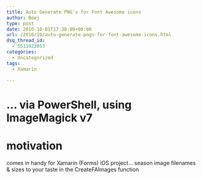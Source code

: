 ```yaml
---
title: Auto Generate PNG’s for Font Awesome icons
author: Beej
type: post
date: 2016-10-01T17:38:00+00:00
url: /2016/10/auto-generate-pngs-for-font-awesome-icons.html
dsq_thread_id:
  - 5511923853
categories:
  - Uncategorized
tags:
  - Xamarin

---
```

# &#8230; via PowerShell, using ImageMagick v7

# motivation

comes in handy for Xamarin (Forms) iOS project&#8230; season image filenames & sizes to your taste in the CreateFAImages function